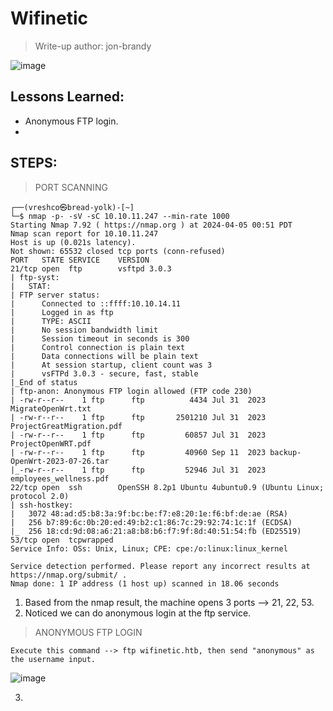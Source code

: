 # Wifinetic
> Write-up author: jon-brandy

![image](https://github.com/jon-brandy/hackthebox/assets/70703371/1cb403c0-cbd0-4266-a643-3428e88ad253)


## Lessons Learned:
- Anonymous FTP login.
- 

## STEPS:
> PORT SCANNING

```
┌──(vreshco㉿bread-yolk)-[~]
└─$ nmap -p- -sV -sC 10.10.11.247 --min-rate 1000
Starting Nmap 7.92 ( https://nmap.org ) at 2024-04-05 00:51 PDT
Nmap scan report for 10.10.11.247
Host is up (0.021s latency).
Not shown: 65532 closed tcp ports (conn-refused)
PORT   STATE SERVICE    VERSION
21/tcp open  ftp        vsftpd 3.0.3
| ftp-syst: 
|   STAT: 
| FTP server status:
|      Connected to ::ffff:10.10.14.11
|      Logged in as ftp
|      TYPE: ASCII
|      No session bandwidth limit
|      Session timeout in seconds is 300
|      Control connection is plain text
|      Data connections will be plain text
|      At session startup, client count was 3
|      vsFTPd 3.0.3 - secure, fast, stable
|_End of status
| ftp-anon: Anonymous FTP login allowed (FTP code 230)
| -rw-r--r--    1 ftp      ftp          4434 Jul 31  2023 MigrateOpenWrt.txt
| -rw-r--r--    1 ftp      ftp       2501210 Jul 31  2023 ProjectGreatMigration.pdf
| -rw-r--r--    1 ftp      ftp         60857 Jul 31  2023 ProjectOpenWRT.pdf
| -rw-r--r--    1 ftp      ftp         40960 Sep 11  2023 backup-OpenWrt-2023-07-26.tar
|_-rw-r--r--    1 ftp      ftp         52946 Jul 31  2023 employees_wellness.pdf
22/tcp open  ssh        OpenSSH 8.2p1 Ubuntu 4ubuntu0.9 (Ubuntu Linux; protocol 2.0)
| ssh-hostkey: 
|   3072 48:ad:d5:b8:3a:9f:bc:be:f7:e8:20:1e:f6:bf:de:ae (RSA)
|   256 b7:89:6c:0b:20:ed:49:b2:c1:86:7c:29:92:74:1c:1f (ECDSA)
|_  256 18:cd:9d:08:a6:21:a8:b8:b6:f7:9f:8d:40:51:54:fb (ED25519)
53/tcp open  tcpwrapped
Service Info: OSs: Unix, Linux; CPE: cpe:/o:linux:linux_kernel

Service detection performed. Please report any incorrect results at https://nmap.org/submit/ .
Nmap done: 1 IP address (1 host up) scanned in 18.06 seconds
```

1. Based from the nmap result, the machine opens 3 ports --> 21, 22, 53.
2. Noticed we can do anonymous login at the ftp service.

> ANONYMOUS FTP LOGIN

```
Execute this command --> ftp wifinetic.htb, then send "anonymous" as the username input.
```

![image](https://github.com/jon-brandy/hackthebox/assets/70703371/34b001b6-daac-4d8b-bba1-bba7d9397e34)


3. 
